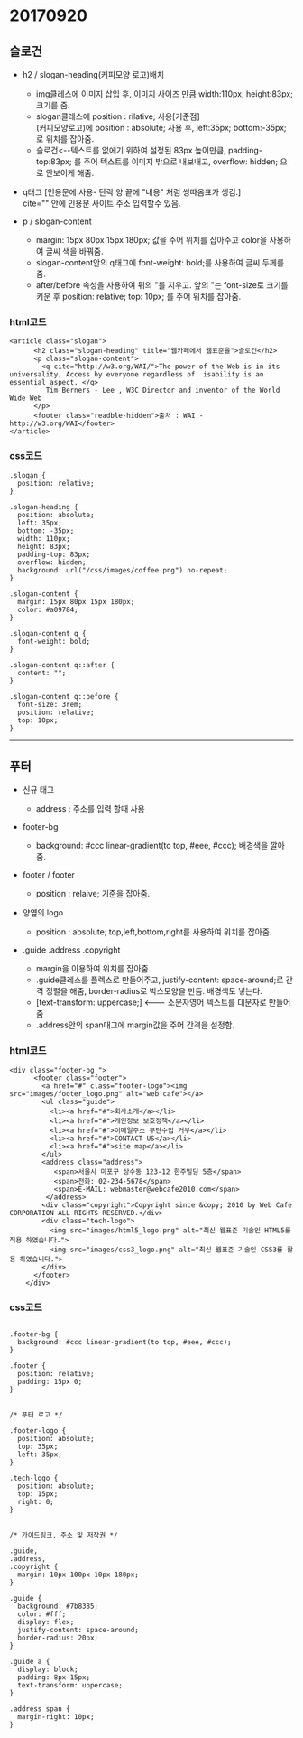 # 20170920 

## 슬로건

* h2 / slogan-heading(커피모양 로고)배치  
  * img클레스에 이미지 삽입 후, 이미지 사이즈 만큼 width:110px; height:83px; 크기를 줌.
  * slogan클레스에 position : rilative; 사용[기준점]  
    (커피모양로고)에 position : absolute; 사용 후, left:35px; bottom:-35px; 로 위치를 잡아줌.  
  * 슬로건<--텍스트를 없에기 위하여 설정된 83px 높이만큼, padding-top:83px; 를 주어 텍스트를 이미지 밖으로 내보내고, overflow: hidden; 으로 안보이게 해줌.  

* q태그 [인용문에 사용- 단락 양 끝에 "내용" 처럼 쌍따옴표가 생김.]  
cite="" 안에 인용문 사이트 주소 입력할수 있음.
* p / slogan-content  
  * margin: 15px 80px 15px 180px; 값을 주어 위치를 잡아주고 color을 사용하여 글씨 색을 바꿔줌.  
  *  slogan-content안의 q태그에 font-weight: bold;를 사용하여 글씨 두께를 줌.  
  * after/before 속성을 사용하여 뒤의 "를 지우고. 앞의 "는 font-size로 크기를 키운 후 position: relative; top: 10px; 를 주어 위치를 잡아줌. 
  

### html코드
``` 
<article class="slogan">
      <h2 class="slogan-heading" title="웹카페에서 웹표준을">슬로건</h2>
      <p class="slogan-content">
        <q cite="http://w3.org/WAI/">The power of the Web is in its universality, Access by everyone regardless of  isability is an essential aspect. </q> 
         Tim Berners - Lee , W3C Director and inventor of the World Wide Web
      </p>
      <footer class="readble-hidden">출처 : WAI - http://w3.org/WAI</footer>
</article>
```

### css코드
```
.slogan {
  position: relative;
}

.slogan-heading {
  position: absolute;
  left: 35px;
  bottom: -35px;
  width: 110px;
  height: 83px;
  padding-top: 83px;
  overflow: hidden;
  background: url("/css/images/coffee.png") no-repeat;
}

.slogan-content {
  margin: 15px 80px 15px 180px;
  color: #a09784;
}

.slogan-content q {
  font-weight: bold;
}

.slogan-content q::after {
  content: "";
}

.slogan-content q::before {
  font-size: 3rem;
  position: relative;
  top: 10px;
}
```
---

## 푸터

* 신규 태그  
  * address : 주소를 입력 할때 사용


* footer-bg 
  * background: #ccc linear-gradient(to top, #eee, #ccc); 배경색을 깔아줌.
* footer / footer      
  * position : relaive; 기준을 잡아줌.
* 양옆의 logo 
  * position : absolute; top,left,bottom,right를 사용하여 위치를 잡아줌.
* .guide .address .copyright 
  * margin을 이용하여 위치를 잡아줌.
  * .guide클레스를 플렉스로 만들어주고, justify-content: space-around;로 간격 정렬을 해줌, border-radius로 박스모양을 만듬. 배경색도 넣는다.
  * [text-transform: uppercase;] <--- 소문자영어 텍스트를 대문자로 만들어줌
  * .address안의 span대그에 margin값을 주어 간격을 설정함.     


### html코드
```
<div class="footer-bg ">
      <footer class="footer">
        <a href="#" class="footer-logo"><img src="images/footer_logo.png" alt="web cafe"></a>
        <ul class="guide">
          <li><a href="#">회사소개</a></li>
          <li><a href="#">개인정보 보호정책</a></li>
          <li><a href="#">이메일주소 무단수집 거부</a></li>
          <li><a href="#">CONTACT US</a></li>
          <li><a href="#">site map</a></li>
        </ul>
        <address class="address">
           <span>서울시 마포구 상수동 123-12 한주빌딩 5층</span>
           <span>전화: 02-234-5678</span>
           <span>E-MAIL: webmaster@webcafe2010.com</span>
         </address>
        <div class="copyright">Copyright since &copy; 2010 by Web Cafe CORPORATION ALL RIGHTS RESERVED.</div>
        <div class="tech-logo">
          <img src="images/html5_logo.png" alt="최신 웹표준 기술인 HTML5를 적용 하였습니다.">
          <img src="images/css3_logo.png" alt="최신 웹표준 기술인 CSS3를 활용 하였습니다.">
        </div>
      </footer>
    </div>
```

### css코드
```

.footer-bg {
  background: #ccc linear-gradient(to top, #eee, #ccc);
}

.footer {
  position: relative;
  padding: 15px 0;
}


/* 푸터 로고 */

.footer-logo {
  position: absolute;
  top: 35px;
  left: 35px;
}

.tech-logo {
  position: absolute;
  top: 15px;
  right: 0;
}


/* 가이드링크, 주소 및 저작권 */

.guide,
.address,
.copyright {
  margin: 10px 100px 10px 180px;
}

.guide {
  background: #7b8385;
  color: #fff;
  display: flex;
  justify-content: space-around;
  border-radius: 20px;
}

.guide a {
  display: block;
  padding: 8px 15px;
  text-transform: uppercase;
}

.address span {
  margin-right: 10px;
}
```